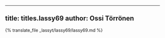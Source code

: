 
---
title: titles.lassy69
author: Ossi Törrönen
---
{% translate_file _lassyt/lassy69/lassy69.md %}